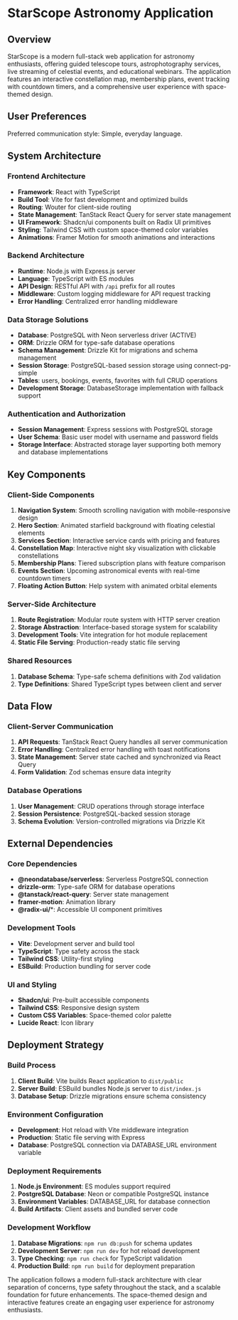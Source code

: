 # StarScope Astronomy Application

## Overview

StarScope is a modern full-stack web application for astronomy enthusiasts, offering guided telescope tours, astrophotography services, live streaming of celestial events, and educational webinars. The application features an interactive constellation map, membership plans, event tracking with countdown timers, and a comprehensive user experience with space-themed design.

## User Preferences

Preferred communication style: Simple, everyday language.

## System Architecture

### Frontend Architecture
- **Framework**: React with TypeScript
- **Build Tool**: Vite for fast development and optimized builds
- **Routing**: Wouter for client-side routing
- **State Management**: TanStack React Query for server state management
- **UI Framework**: Shadcn/ui components built on Radix UI primitives
- **Styling**: Tailwind CSS with custom space-themed color variables
- **Animations**: Framer Motion for smooth animations and interactions

### Backend Architecture
- **Runtime**: Node.js with Express.js server
- **Language**: TypeScript with ES modules
- **API Design**: RESTful API with `/api` prefix for all routes
- **Middleware**: Custom logging middleware for API request tracking
- **Error Handling**: Centralized error handling middleware

### Data Storage Solutions
- **Database**: PostgreSQL with Neon serverless driver (ACTIVE)
- **ORM**: Drizzle ORM for type-safe database operations
- **Schema Management**: Drizzle Kit for migrations and schema management
- **Session Storage**: PostgreSQL-based session storage using connect-pg-simple
- **Tables**: users, bookings, events, favorites with full CRUD operations
- **Development Storage**: DatabaseStorage implementation with fallback support

### Authentication and Authorization
- **Session Management**: Express sessions with PostgreSQL storage
- **User Schema**: Basic user model with username and password fields
- **Storage Interface**: Abstracted storage layer supporting both memory and database implementations

## Key Components

### Client-Side Components
1. **Navigation System**: Smooth scrolling navigation with mobile-responsive design
2. **Hero Section**: Animated starfield background with floating celestial elements
3. **Services Section**: Interactive service cards with pricing and features
4. **Constellation Map**: Interactive night sky visualization with clickable constellations
5. **Membership Plans**: Tiered subscription plans with feature comparison
6. **Events Section**: Upcoming astronomical events with real-time countdown timers
7. **Floating Action Button**: Help system with animated orbital elements

### Server-Side Architecture
1. **Route Registration**: Modular route system with HTTP server creation
2. **Storage Abstraction**: Interface-based storage system for scalability
3. **Development Tools**: Vite integration for hot module replacement
4. **Static File Serving**: Production-ready static file serving

### Shared Resources
1. **Database Schema**: Type-safe schema definitions with Zod validation
2. **Type Definitions**: Shared TypeScript types between client and server

## Data Flow

### Client-Server Communication
1. **API Requests**: TanStack React Query handles all server communication
2. **Error Handling**: Centralized error handling with toast notifications
3. **State Management**: Server state cached and synchronized via React Query
4. **Form Validation**: Zod schemas ensure data integrity

### Database Operations
1. **User Management**: CRUD operations through storage interface
2. **Session Persistence**: PostgreSQL-backed session storage
3. **Schema Evolution**: Version-controlled migrations via Drizzle Kit

## External Dependencies

### Core Dependencies
- **@neondatabase/serverless**: Serverless PostgreSQL connection
- **drizzle-orm**: Type-safe ORM for database operations
- **@tanstack/react-query**: Server state management
- **framer-motion**: Animation library
- **@radix-ui/***: Accessible UI component primitives

### Development Tools
- **Vite**: Development server and build tool
- **TypeScript**: Type safety across the stack
- **Tailwind CSS**: Utility-first styling
- **ESBuild**: Production bundling for server code

### UI and Styling
- **Shadcn/ui**: Pre-built accessible components
- **Tailwind CSS**: Responsive design system
- **Custom CSS Variables**: Space-themed color palette
- **Lucide React**: Icon library

## Deployment Strategy

### Build Process
1. **Client Build**: Vite builds React application to `dist/public`
2. **Server Build**: ESBuild bundles Node.js server to `dist/index.js`
3. **Database Setup**: Drizzle migrations ensure schema consistency

### Environment Configuration
- **Development**: Hot reload with Vite middleware integration
- **Production**: Static file serving with Express
- **Database**: PostgreSQL connection via DATABASE_URL environment variable

### Deployment Requirements
1. **Node.js Environment**: ES modules support required
2. **PostgreSQL Database**: Neon or compatible PostgreSQL instance
3. **Environment Variables**: DATABASE_URL for database connection
4. **Build Artifacts**: Client assets and bundled server code

### Development Workflow
1. **Database Migrations**: `npm run db:push` for schema updates
2. **Development Server**: `npm run dev` for hot reload development
3. **Type Checking**: `npm run check` for TypeScript validation
4. **Production Build**: `npm run build` for deployment preparation

The application follows a modern full-stack architecture with clear separation of concerns, type safety throughout the stack, and a scalable foundation for future enhancements. The space-themed design and interactive features create an engaging user experience for astronomy enthusiasts.
